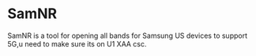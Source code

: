 # SamNR
SamNR is a tool for opening all bands for Samsung US devices to support 5G,u need to make sure its on U1 XAA csc.